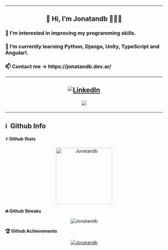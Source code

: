 
---

<h2 align="center">👋 Hi, I’m Jonatandb 👨🏻‍🚀</h2>

<h3>👀 I'm interested in improving my programming skills.</h3>

<h3>🌱 I’m currently learning Python, Django, Unity, TypeScript and Angular!.</h3>

<h3>📫 Contact me -> https://jonatandb.dev.ar/</h3>

--- 
<h2 align="center">
  
  [![LinkedIn](https://img.shields.io/badge/-LinkedIn-090909?style=social&logo=linkedin&logoColor=007BB6&color=white)](https://www.linkedin.com/in/jonatandb/) 
  
  [![](https://visitcount.itsvg.in/api?id=Jonatandb&label=Profile%20Views&pretty=false)](https://visitcount.itsvg.in)

</h2>


---

<h2>
  ℹ️ &nbsp;Github Info
</h2>

<summary>
  <b>
    ⚡ Github Stats
  </b>
</summary>

<p align="center">
  <img height="180em" src="https://github-readme-stats.vercel.app/api?username=jonatandb&hide_border=true&count_private=true&show_icons=true&theme=radical" alt="Jonatandb" align = "center" />
</p>

<summary>
  <b>
    🔥 Github Streaks
  </b>
</summary>

<p align="center">
  <img src="https://github-readme-streak-stats.herokuapp.com/?user=jonatandb&theme=black-ice&hide_border=true&stroke=0000&background=0D1117&ring=e05397&fire=e05397&currStreakLabel=e05397" alt="Jonatandb" />
</p>

<summary>
  <b>
    🏆 Github Achievements
  </b>
</summary>

<p align="center">
  <a href="https://github.com/jonatandb">
    <img src="https://github-profile-trophy.vercel.app/?username=jonatandb&margin-w=5&theme=radical" alt="Jonatandb" />
  </a>
</p>



<!---
Jonatandb/Jonatandb is a ✨ special ✨ repository because its `README.md` (this file) appears on your GitHub profile.
You can click the Preview link to take a look at your changes.
--->
